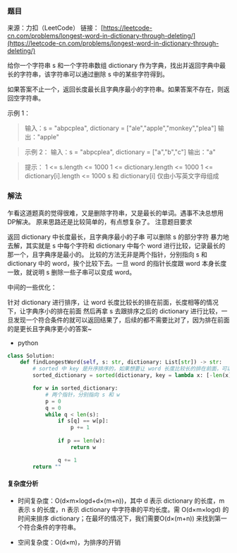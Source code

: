 ### 题目

来源：力扣（LeetCode）
链接： [https://leetcode-cn.com/problems/longest-word-in-dictionary-through-deleting/](https://leetcode-cn.com/problems/longest-word-in-dictionary-through-deleting/)


给你一个字符串 s 和一个字符串数组 dictionary 作为字典，找出并返回字典中最长的字符串，该字符串可以通过删除 s 中的某些字符得到。

如果答案不止一个，返回长度最长且字典序最小的字符串。如果答案不存在，则返回空字符串。


示例 1：
>输入：s = "abpcplea", dictionary = ["ale","apple","monkey","plea"]
>输出："apple"

>示例 2：
>输入：s = "abpcplea", dictionary = ["a","b","c"]
>输出："a"


> 提示：
> 1 <= s.length <= 1000
> 1 <= dictionary.length <= 1000
> 1 <= dictionary[i].length <= 1000
> s 和 dictionary[i] 仅由小写英文字母组成



### 解法

乍看这道题真的觉得很难，又是删除字符串，又是最长的单词。遇事不决总想用DP解决。
原来思路还是比较简单的，有点想复杂了。
注意题目要求

返回 dictionary 中长度最长，且字典序最小的子串
可以删除 s 的部分字符
暴力地去解，其实就是 s 中每个字符和 dictionary 中每个 word 进行比较，记录最长的那一个，且字典序是最小的。
比较的方法无非是两个指针，分别指向 s 和 dictionary 中的 word，挨个比较下去。一旦 word 的指针长度跟 word 本身长度一致，就说明 s 删除一些子串可以变成 word。

中间的一些优化：

针对 dictionary 进行排序，让 word 长度比较长的排在前面，长度相等的情况下，让字典序小的排在前面
然后再拿 s 去跟排序之后的 dictionary 进行比较，一旦发现一个符合条件的就可以返回结果了，后续的都不需要比对了，因为排在前面的是更长且字典序更小的答案~




* python

```python
class Solution:
    def findLongestWord(self, s: str, dictionary: List[str]) -> str:
        # sorted 中 key 是升序排序的，如果想要让 word 长度比较长的排在前面，可以取反 -len(x)
        sorted_dictionary = sorted(dictionary, key = lambda x: [-len(x), x])

        for w in sorted_dictionary:
            # 两个指针，分别指向 s 和 w
            p = 0
            q = 0
            while q < len(s):
                if s[q] == w[p]:
                    p += 1
                
                if p == len(w):
                    return w 

                q += 1
        return ""


```








#### 复杂度分析

* 时间复杂度：O(d×m×logd+d×(m+n))，其中 d 表示 dictionary 的长度，m 表示 s 的长度，n 表示 dictionary 中字符串的平均长度。需 O(d×m×logd) 的时间来排序 dictionary；在最坏的情况下，我们需要O(d×(m+n)) 来找到第一个符合条件的字符串。

* 空间复杂度：O(d×m)，为排序的开销